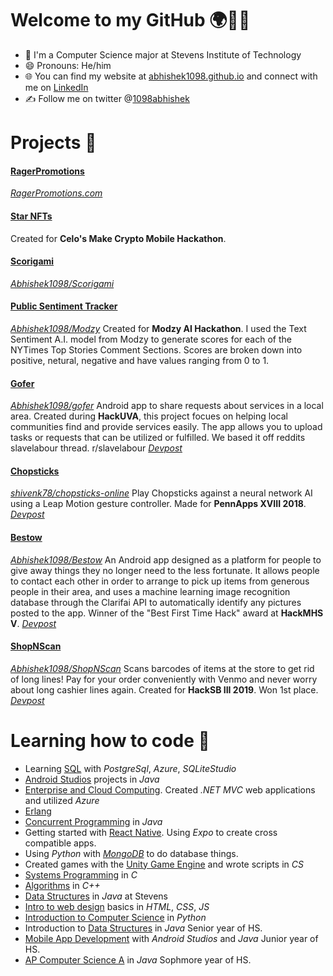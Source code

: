 # Welcome to my GitHub 🌍🧑‍🎓
- 🦆 I'm a Computer Science major at Stevens Institute of Technology 
- 😄 Pronouns: He/him
- 🌐 You can find my website at [abhishek1098.github.io](https://abhishek1098.github.io/) and connect with me on [LinkedIn](https://www.linkedin.com/in/abhishek-yadav-383ba7191/)
- ✍️ Follow me on twitter @[1098abhishek](https://twitter.com/1098abhishek)

# Projects 🙇

#### <ins>RagerPromotions</ins>
*[RagerPromotions.com](https://www.ragerpromotions.com)*

#### <ins>Star NFTs</ins>
Created for **Celo's Make Crypto Mobile Hackathon**.

#### <ins>Scorigami</ins>
*[Abhishek1098/Scorigami](https://github.com/Abhishek1098/Scorigami)*

#### <ins>Public Sentiment Tracker</ins>
*[Abhishek1098/Modzy](https://github.com/Abhishek1098/modzy)*
Created for **Modzy AI Hackathon**. I used the Text Sentiment A.I. model from Modzy to generate scores for each of the NYTimes Top Stories Comment Sections. Scores are broken down into positive, netural, negative and have values ranging from 0 to 1.

#### <ins>Gofer</ins> 
*[Abhishek1098/gofer](https://github.com/Abhishek1098/gofer)*
Android app to share requests about services in a local area. Created during **HackUVA**, this project focues on helping local communities find and provide services easily. The app allows you to upload tasks or requests that can be utilized or fulfilled. We based it off reddits slavelabour thread. r/slavelabour
*[Devpost](https://devpost.com/software/gofer)* 

#### <ins>Chopsticks</ins> 
*[shivenk78/chopsticks-online](https://github.com/shivenk78/chopsticks-online)*
Play Chopsticks against a neural network AI using a Leap Motion gesture controller. Made for **PennApps XVIII 2018**.
*[Devpost](https://devpost.com/software/o-o-o-o-o-o-o)* 

#### <ins>Bestow</ins> 
*[Abhishek1098/Bestow](https://github.com/Abhishek1098/Bestow)*
An Android app designed as a platform for people to give away things they no longer need to the less fortunate. It allows people to contact each other in order to arrange to pick up items from generous people in their area, and uses a machine learning image recognition database through the Clarifai API to automatically identify any pictures posted to the app.
Winner of the "Best First Time Hack" award at **HackMHS V**.
*[Devpost](https://devpost.com/software/bestow)* 

#### <ins>ShopNScan</ins>  
*[Abhishek1098/ShopNScan](https://github.com/Abhishek1098/ShopNScan)*
Scans barcodes of items at the store to get rid of long lines! Pay for your order conveniently with Venmo and never worry about long cashier lines again.
Created for **HackSB III 2019**. Won 1st place.
*[Devpost](https://devpost.com/software/shopnscan)*  

# Learning how to code 🚀
-  Learning [SQL](https://github.com/Abhishek1098/SQL) with *PostgreSql*, *Azure*, *SQLiteStudio*
- [Android Studios](https://github.com/Abhishek1098/Android-Studios) projects in *Java*
- [Enterprise and Cloud Computing](https://github.com/Abhishek1098/Enterprise-and-Cloud-Computing). Created *.NET MVC* web applications and utilized *Azure*
- [Erlang](https://github.com/Abhishek1098/erlang)
- [Concurrent Programming](https://github.com/Abhishek1098/Concurrent-Programming) in *Java*
- Getting started with [React Native](https://github.com/Abhishek1098/). Using *Expo* to create cross compatible apps.
- Using *Python* with *[MongoDB](https://github.com/Abhishek1098/PythonMangoDB)* to do database things.
- Created games with the [Unity Game Engine](https://github.com/Abhishek1098/Unity-Game-Engine) and wrote scripts in *CS*
- [Systems Programming](https://github.com/Abhishek1098/Systems-Programming) in *C*
- [Algorithms](https://github.com/Abhishek1098/Algorithms) in *C++*
- [Data Structures](https://github.com/Abhishek1098/Data-Structures) in *Java* at Stevens
- [Intro to web design](https://github.com/Abhishek1098/Intro-to-Web-Development-Project-Management) basics in *HTML*, *CSS*, *JS*
- [Introduction to Computer Science](https://github.com/Abhishek1098/Introduction-to-Computer-Science) in *Python*
- Introduction to [Data Structures](https://github.com/Abhishek1098/Intro-Data-Structures) in *Java* Senior year of HS.
- [Mobile App Development](https://github.com/Abhishek1098/Android-Studios) with *Android Studios* and *Java* Junior year of HS.
- [AP Computer Science A](https://github.com/Abhishek1098) in *Java* Sophmore year of HS.
